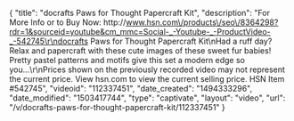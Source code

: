 {
    "title": "docrafts Paws for Thought Papercraft Kit",
    "description": "For More Info or to Buy Now: http:\/\/www.hsn.com\/products\/seo\/8364298?rdr=1&sourceid=youtube&cm_mmc=Social-_-Youtube-_-ProductVideo-_-542745\r\ndocrafts Paws for Thought Papercraft Kit\nHad a ruff day? Relax and papercraft with these cute images of these sweet fur babies! Pretty pastel patterns and motifs give this set a modern edge so you...\r\nPrices shown on the previously recorded video may not represent the current price.  View hsn.com to view the current selling price. HSN Item #542745",
    "videoid": "112337451",
    "date_created": "1494333296",
    "date_modified": "1503417744",
    "type": "captivate",
    "layout": "video",
    "url": "\/v\/docrafts-paws-for-thought-papercraft-kit\/112337451"
}